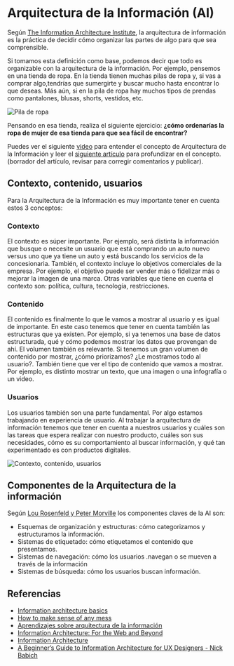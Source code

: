 # Arquitectura de la Información (AI)

Según [The Information Architecture Institute](https://www.iainstitute.org), la
arquitectura de información es la práctica de decidir cómo organizar las partes
de algo para que sea comprensible.

Si tomamos esta definición como base, podemos decir que todo es organizable con
la arquitectura de la información. Por ejemplo, pensemos en una tienda de ropa.
En la tienda tienen muchas pilas de ropa y, si vas a comprar algo,tendrías que
sumergirte y buscar mucho hasta encontrar lo que deseas. Más aún, si en la pila
de ropa hay muchos tipos de prendas como pantalones, blusas, shorts, vestidos,
etc.

![Pila de ropa](https://lh3.googleusercontent.com/PCPqvsj2QkC0PZAOw6KdYSzj7QN_Wm-GpkWfUTRjkwCscmHfG1NnJTiycXc3yu7bB7bID2R8HdHVcCWurvdfx19IIBrDh8Iek481U4WpyGFp3YAmLm7NCYcZTqsuYlpmEDIIzJM-QT8)

Pensando en esa tienda, realiza el siguiente ejercicio: __¿cómo ordenarías la
ropa de mujer de esa tienda para que sea fácil de encontrar?__

Puedes ver el siguiente [video](https://youtu.be/TbEfjaE94sU) para entender el
concepto de Arquitectura de la Información
y leer el [siguiente artículo](https://theblog.adobe.com/a-beginners-guide-to-information-architecture-for-ux-designers/) para profundizar en el concepto. (borrador del artículo, revisar para
corregir comentarios y publicar).

## Contexto, contenido, usuarios

Para la Arquitectura de la Información es muy importante tener en cuenta estos 3
conceptos:

### Contexto

El contexto es súper importante. Por ejemplo, será distinta la información que
busque o necesite un usuario que está comprando un auto nuevo versus uno que ya
tiene un auto y está buscando los servicios de la concesionaria. También, el
contexto incluye lo objetivos comerciales de la empresa. Por ejemplo, el
objetivo puede ser vender más o fidelizar más o mejorar la imagen de una marca.
Otras variables que tiene en cuenta el contexto son: política, cultura,
tecnología, restricciones.

### Contenido

El contenido es finalmente lo que le vamos a mostrar al usuario y es igual de
importante. En este caso tenemos que tener en cuenta también las estructuras que
ya existen. Por ejemplo, si ya tenemos una base de datos estructurada, qué y
cómo podemos mostrar los datos que provengan de ahí. El volumen también es
relevante. Si tenemos un gran volumen de contenido por mostrar, ¿cómo
priorizamos? ¿Le mostramos todo al usuario?. También tiene que ver el tipo de
contenido que vamos a mostrar. Por ejemplo, es distinto mostrar un texto, que
una imagen o una infografía o un video.

### Usuarios

Los usuarios también son una parte fundamental. Por algo estamos trabajando en
experiencia de usuario. Al trabajar la arquitectura de información tenemos que
tener en cuenta a nuestros usuarios y cuáles son las tareas que espera realizar
con nuestro producto, cuáles son sus necesidades, cómo es su comportamiento al
buscar información, y qué tan experimentado es con productos digitales.

![Contexto, contenido, usuarios](https://theblogimages.adobe.com/wp-content/uploads/2017/11/image21-a-beginners-guide-e1510846719140.png)

## Componentes de la Arquitectura de la información

Según [Lou Rosenfeld y Peter Morville](https://www.amazon.com/Information-Architecture-World-Wide-Web/dp/0596527349/ref=asap_bc?ie=UTF8) los componentes claves de la AI son:

* Esquemas de organización y estructuras: cómo categorizamos y estructuramos la información.
* Sistemas de etiquetado: cómo etiquetamos el contenido que presentamos.
* Sistemas de navegación: cómo los usuarios .navegan o se mueven a través de la información
* Sistemas de búsqueda: cómo los usuarios buscan información.

## Referencias

* [Information architecture basics](https://www.usability.gov/what-and-why/information-architecture.html)
* [How to make sense of any mess](https://vimeo.com/168194951)
* [Aprendizajes sobre arquitectura de la información](http://www.icrossing.com/la/ideas/aprendizajes-del-isa-2015-sobre-arquitectura-de-la-informaci%C3%B3n)
* [Information Architecture: For the Web and Beyond](https://www.amazon.com/Information-Architecture-Beyond-Louis-Rosenfeld/dp/1491911689/ref=sr_1_1?ie=UTF8&qid=1519138195&sr=8-1&keywords=information+architecture&dpID=51gpnrSXHHL&preST=_SY291_BO1,204,203,200_QL40_&dpSrc=srch)
* [Information Architecture](https://www.pluralsight.com/courses/information-architecture-introduction-2548)
* [A Beginner’s Guide to Information Architecture for UX Designers - Nick Babich](https://theblog.adobe.com/a-beginners-guide-to-information-architecture-for-ux-designers/)